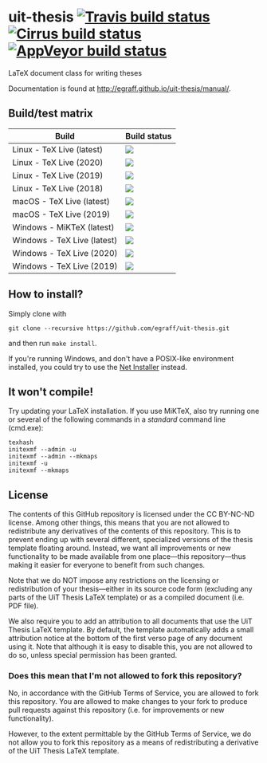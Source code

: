 uit-thesis [![Travis build status][travis-badge]][travis-url] [![Cirrus build status][cirrus-badge]][cirrus-url] [![AppVeyor build status][appveyor-badge]][appveyor-url]
==========

[travis-badge]: https://travis-ci.org/egraff/uit-thesis.svg?branch=master
[travis-url]: https://travis-ci.org/egraff/uit-thesis
[cirrus-badge]: https://api.cirrus-ci.com/github/egraff/uit-thesis.svg?branch=master
[cirrus-url]: https://cirrus-ci.com/github/egraff/uit-thesis
[appveyor-badge]: https://ci.appveyor.com/api/projects/status/geocvslth4hd2xl2/branch/master?svg=true
[appveyor-url]: https://ci.appveyor.com/project/egraff/uit-thesis/branch/master

LaTeX document class for writing theses

Documentation is found at http://egraff.github.io/uit-thesis/manual/.

Build/test matrix
--

| Build                       | Build status                                       |
| --------------------------- | -------------------------------------------------- |
| Linux - TeX Live (latest)   | [![][travis-linux-tl-latest-badge]](#)             |
| Linux - TeX Live (2020)     | [![][cirrus-linux-tl-2020-badge]][cirrus-url]      |
| Linux - TeX Live (2019)     | [![][cirrus-linux-tl-2019-badge]][cirrus-url]      |
| Linux - TeX Live (2018)     | [![][cirrus-linux-tl-2018-badge]][cirrus-url]      |
| macOS - TeX Live (latest)   | [![][travis-macos-tl-latest-badge]](#)             |
| macOS - TeX Live (2019)     | [![][travis-macos-tl-2019-badge]](#)               |
| Windows - MiKTeX (latest)   | [![][appveyor-miktex-latest-badge]](#)             |
| Windows - TeX Live (latest) | [![][appveyor-texlive-latest-badge]](#)            |
| Windows - TeX Live (2020)   | [![][appveyor-texlive-2020-badge]](#)              |
| Windows - TeX Live (2019)   | [![][appveyor-texlive-2019-badge]](#)              |

[travis-linux-tl-latest-badge]: https://travis-matrix-badges.herokuapp.com/repos/egraff/uit-thesis/branches/master/1
[travis-macos-tl-latest-badge]: https://travis-matrix-badges.herokuapp.com/repos/egraff/uit-thesis/branches/master/2
[travis-macos-tl-2019-badge]: https://travis-matrix-badges.herokuapp.com/repos/egraff/uit-thesis/branches/master/3

[cirrus-linux-tl-2020-badge]: https://api.cirrus-ci.com/github/egraff/uit-thesis.svg?task=Linux%20-%20TeX%20Live%202020
[cirrus-linux-tl-2019-badge]: https://api.cirrus-ci.com/github/egraff/uit-thesis.svg?task=Linux%20-%20TeX%20Live%202019
[cirrus-linux-tl-2018-badge]: https://api.cirrus-ci.com/github/egraff/uit-thesis.svg?task=Linux%20-%20TeX%20Live%202018

[appveyor-miktex-latest-badge]: https://appveyor-matrix-badges.herokuapp.com/repos/egraff/uit-thesis/branch/master/1
[appveyor-texlive-latest-badge]: https://appveyor-matrix-badges.herokuapp.com/repos/egraff/uit-thesis/branch/master/2
[appveyor-texlive-2020-badge]: https://appveyor-matrix-badges.herokuapp.com/repos/egraff/uit-thesis/branch/master/3
[appveyor-texlive-2019-badge]: https://appveyor-matrix-badges.herokuapp.com/repos/egraff/uit-thesis/branch/master/4

How to install?
--
Simply clone with
```
git clone --recursive https://github.com/egraff/uit-thesis.git
```
and then run ``make install``.

If you're running Windows, and don't have a POSIX-like environment installed, you could try to use the [Net Installer](https://github.com/egraff/uit-thesis-installer/releases/tag/v2.0.1) instead.


It won't compile!
--
Try updating your LaTeX installation. If you use MiKTeX, also try running one or several of the following commands in a *standard* command line (cmd.exe):
```
texhash
initexmf --admin -u
initexmf --admin --mkmaps
initexmf -u
initexmf --mkmaps
```

## License
The contents of this GitHub repository is licensed under the CC BY-NC-ND license.
Among other things, this means that you are not allowed to redistribute any derivatives of the contents of this repository.
This is to prevent ending up with several different, specialized versions of the thesis template floating around.
Instead, we want all improvements or new functionality to be made available from one place—this repository—thus making it easier for everyone to benefit from such changes.

Note that we do NOT impose any restrictions on the licensing or redistribution of your thesis—either in its source code form (excluding any parts of the UiT Thesis LaTeX template) or as a compiled document (i.e. PDF file).

We also require you to add an attribution to all documents that use the UiT Thesis LaTeX template.
By default, the template automatically adds a small attribution notice at the bottom of the first verso page of any document using it.
Note that although it is easy to disable this, you are not allowed to do so, unless special permission has been granted.


### Does this mean that I'm not allowed to fork this repository?

No, in accordance with the GitHub Terms of Service, you are allowed to fork this repository.
You are allowed to make changes to your fork to produce pull requests against this repository (i.e. for improvements or new functionality).

However, to the extent permittable by the GitHub Terms of Service, we do not allow you to fork this repository as a means of redistributing a derivative of the UiT Thesis LaTeX template.
